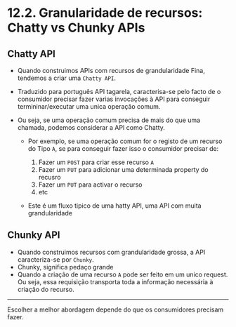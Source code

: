 # 12.2. Granularidade de recursos: Chatty vs Chunky APIs

## Chatty API

- Quando construimos APIs com recursos de grandularidade Fina, tendemos a criar uma `Chatty API`.
- Traduzido para português API tagarela, caracterisa-se pelo facto de o consumidor precisar fazer varias invocações à API para conseguir termininar/executar uma unica operação comum.
- Ou seja, se uma operação comum precisa de mais do que uma chamada, podemos considerar a API como Chatty.

  - Por exemplo, se uma operação comum for o registo de um recurso do Tipo `A`, se para conseguir fazer isso o consumidor precisar de:
        
    1. Fazer um `POST` para criar esse recurso `A`
    2. Fazer um `PUT` para adicionar uma determinada property do recusro
    3. Fazer um `PUT` para activar o recurso
    4. etc
  
  - Este é um fluxo tipico de uma hatty API, uma API com muita grandularidade


## Chunky API

- Quando construimos recursos com grandularidade grossa, a API caracteriza-se por `Chunky`.
- Chunky, significa pedaço grande
- Quando a criação de uma recurso `A` pode ser feito em um unico request. Ou seja, essa requisição transporta toda a informação necessária à criação do recurso.

---

Escolher a melhor abordagem depende do que os consumidores precisam fazer.
